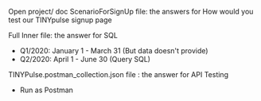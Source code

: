 Open project/ doc
ScenarioForSignUp file: the answers for How would you test our TINYpulse signup page

Full Inner file: the answer for SQL
 - Q1/2020: January 1 - March 31 (But data doesn't provide)
 - Q2/2020: April 1 - June 30 (Query SQL)
 
TINYPulse.postman_collection.json file : the answer for API Testing

  - Run as Postman
